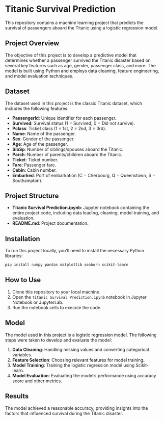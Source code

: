# Titanic Survival Prediction

This repository contains a machine learning project that predicts the survival of passengers aboard the Titanic using a logistic regression model.

## Project Overview

The objective of this project is to develop a predictive model that determines whether a passenger survived the Titanic disaster based on several key features such as age, gender, passenger class, and more. The model is built using Python and employs data cleaning, feature engineering, and model evaluation techniques.

## Dataset

The dataset used in this project is the classic Titanic dataset, which includes the following features:

- **PassengerId**: Unique identifier for each passenger.
- **Survived**: Survival status (1 = Survived, 0 = Did not survive).
- **Pclass**: Ticket class (1 = 1st, 2 = 2nd, 3 = 3rd).
- **Name**: Name of the passenger.
- **Sex**: Gender of the passenger.
- **Age**: Age of the passenger.
- **SibSp**: Number of siblings/spouses aboard the Titanic.
- **Parch**: Number of parents/children aboard the Titanic.
- **Ticket**: Ticket number.
- **Fare**: Passenger fare.
- **Cabin**: Cabin number.
- **Embarked**: Port of embarkation (C = Cherbourg, Q = Queenstown, S = Southampton).

## Project Structure

- **Titanic Survival Prediction.ipynb**: Jupyter notebook containing the entire project code, including data loading, cleaning, model training, and evaluation.
- **README.md**: Project documentation.

## Installation

To run this project locally, you'll need to install the necessary Python libraries:

```bash
pip install numpy pandas matplotlib seaborn scikit-learn
```

## How to Use

1. Clone this repository to your local machine.
2. Open the `Titanic Survival Prediction.ipynb` notebook in Jupyter Notebook or JupyterLab.
3. Run the notebook cells to execute the code.

## Model

The model used in this project is a logistic regression model. The following steps were taken to develop and evaluate the model:

1. **Data Cleaning**: Handling missing values and converting categorical variables.
2. **Feature Selection**: Choosing relevant features for model training.
3. **Model Training**: Training the logistic regression model using Scikit-learn.
4. **Model Evaluation**: Evaluating the model’s performance using accuracy score and other metrics.

## Results

The model achieved a reasonable accuracy, providing insights into the factors that influenced survival during the Titanic disaster.

